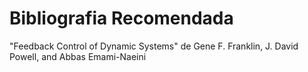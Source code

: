 # Bibliografia Recomendada

"Feedback Control of Dynamic Systems" de Gene F. Franklin, J. David Powell, and Abbas Emami-Naeini